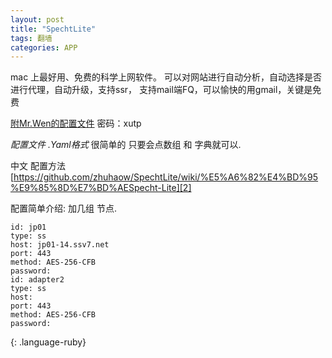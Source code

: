 ```yaml
---
layout: post
title: "SpechtLite"
tags: 翻墙
categories: APP
---
```


mac 上最好用、免费的科学上网软件。
可以对网站进行自动分析，自动选择是否进行代理，自动升级，支持ssr，
支持mail端FQ，可以愉快的用gmail，关键是免费


[附Mr.Wen的配置文件][1] 密码：xutp


*配置文件 .Yaml格式*
很简单的 只要会点数组 和 字典就可以.

中文 配置方法  
[https://github.com/zhuhaow/SpechtLite/wiki/%E5%A6%82%E4%BD%95%E9%85%8D%E7%BD%AESpecht-Lite][2]


配置简单介绍:
加几组 节点.


~~~
id: jp01
type: ss
host: jp01-14.ssv7.net
port: 443
method: AES-256-CFB
password: 
id: adapter2
type: ss
host: 
port: 443
method: AES-256-CFB
password: 
~~~
{: .language-ruby}



[1]:	https://pan.baidu.com/s/1dEHafHf
[2]:	https://github.com/zhuhaow/SpechtLite/wiki/%E5%A6%82%E4%BD%95%E9%85%8D%E7%BD%AESpecht-Lite